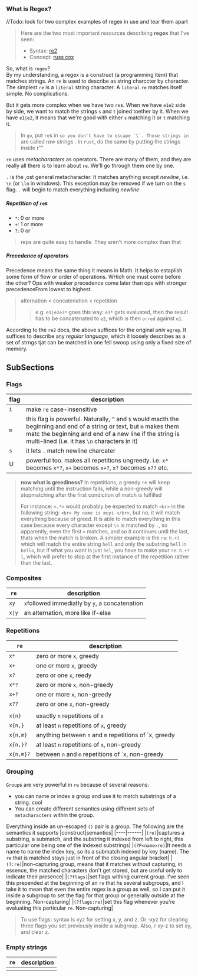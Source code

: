 ### What is Regex?
//Todo: look for two complex examples of regex in use and tear them apart
> Here are the two most important resources describing **regex** that I've seen:  
> - Syntax: [re2](https://github.com/google/re2/wiki/Syntax)
> - Concept: [russ cox](https://swtch.com/~rsc/regexp/regexp1.html)

So, what is `regex`?  
By my understanding, a regex is a construct (a programming item) that matches strings. An `re` is used to describe as string charccter by character.
The simplest `re` is a `literal` string character. A `literal` `re` matches  itself simple. No complications.  

But it gets more complex when we have two `re`s. When we have `e1e2` side by side, we want to match the strings `s` and `t` joined toether by it.
When we have `e1|e2`, it means that we're good with either `s` matching it or `t` matching it.  

> In `go`, put `re`s in `` so you don't have to escape `\`. Those strings in `` are called _raw strings_ . In `rust`, do the same by putting the strings inside r""

`re` uses _metacharacters_ as operators. There are many of them, and they are really all there is to learn about `re`. We'll go through them one by one.

`.` is the ,ost general metacharacter. It matches anything except *newline*, i.e. `\n` (or `\ln` in windows). This exception may be removed if we turn
 on the `s` flag. `.` will begin to match everything including *newline*
 
 
##### Repetition of `re`s
- `*`: 0 or more
- `+`: 1 or more
- `?`: 0 or `
> reps are quite easy to handle. They aren't more complex than that

##### Precedence of operators
Precedence means the same thing it means in Math. It helps to estaplish some form of flow or order of operations. WHich one must come before  
the other? Ops with weaker precedence come later than ops with stronger precedenceFrom lowest to highest.
 > alternation < concatenation < repetition 
 >    > e.g. `e1|e2e3*` goes this way: `e3*` gets evaluated, then the result has to be concatenated to `e2`, which is then `orred` against `e1`.

According to the `re2` docs, the above suffices for the original *unix* `egrep`. It suffices to describe any *regular language*, which it loosely describes as a
set of strngs tjat can be matched in one fell swoop using only a fixed size of memory.

## SubSections

### Flags
|flag |description|
|-----|------------|
|`i`|make `re` case-insensitive|
|`m`|this flag is powerful. Naturally, `^` and `$` would macth the beginning and end of a string or text, but `m` makes them matc the beginning and end of a new line if the string is multi-lined (i.e. it has `\n` characters in it)|
|`s`| it lets `.` match newline charcater|
|U|powerful too. makes all repetitions ungreedy. i.e. `x*` becomes `x*?`, `x+` becomes `x+?`, `x?` becomes `x??` etc.|

> **now what is greediness?** In repetitions, a greedy `re` will keep matching until the instruction fails, while a non-greedy will stopmatching after the first condiction of match is fulfilled
>
> For instance: `<.*>` would probably be expected to match `<br>` in the following string: `<br> My name is muyi </br>`, but no, it will match everything because of greed.
> It is able to match everything in this case because every character except `\n` is matched by `.`, so apparently, even the first `>` matches, and so it continues until the last, thats when the match is broken.
> A simpler example is the `re`: `h.+l` which will match the entire string `hell` and only the substring `hell` in `hello`, but if what you want is just
> `hel`, you have to make your `re`: `h.+?l`, which will prefer to stop at the first instance of the repetition rather than the last.


### Composites
|`re`|description|
|---|------|
|`xy`|`x`followed immediatly by  `y`, a concatenation|
|`x\|y`|an alternation, more like if-else|

### Repetitions
|`re`|description|
|------|------|
|`x*`|zero or more `x`, greedy|
|`x+`|one or more `x`, greedy|
|`x?`|zero or one `x`, reedy|
|`x*?`|zero or more `x`, non-greedy|
|`x+?`|one or more `x`, non-greedy|
|`x??`|zero or one `x`, non-greedy|
|||
|`x{n}`|exactly `n` repetitions of `x`|
|`x{n,}`|at least `n` repetitions of `x`, greedy|
|`x{n,m}`|anything between `n` and `m` repetitions of `x, greedy |
|`x{n,}?`|at least `n` repetitions of `x`, non-greedy|
|`x{n,m}?`|between `n` and `m` repetitions of `x, non-greedy|


### Grouping
`Group`s are very powerful in `re` because of several reasons:
- you can name or index a group and use it to match substrings of a string. cool
- You can create different semantics using different sets of `metacharacters` within the group.

Everything inside an un-escaped `()` pair is a group. The following are the semantics it supports
|construct|semantics|
|----|------|
|`(re)`|captures a substring, a submatch, and the substring it indexed from left to right, this particular one being one of the indexed substrings|
|`(?P<name>re)`|It needs a name to name the index key, so its a submatch indexed by key (name). The `re` that is matched stays just in front of the closing angular bracket|
|`(?:re)`|non-capturing group, means that it  matches without capturing, in essence, the matched characters don't get stored, but are useful only to indicate their presence|
|`(?flags)`|set flags withing current group. I've seen this prepended at the beginning of an `re` that hs several subgroups, and I take it to mean that even the entire regex is a group as well, so I can put it inside a subgroup to set the flag for that group or generally outside at the beginning. Non-capturing|
|`(?flags:re)`|set this flag whenever you're evaluating this particular `re`. Non-capturing|

> To use flags: syntax is xyz for setting x, y, and z. Or -xyz for clearing three flags you set previously inside a subgroup. Also, r xy-z to set xy, and clear z.


### Empty strings
|`re`|description|
|-----|----|
|||
